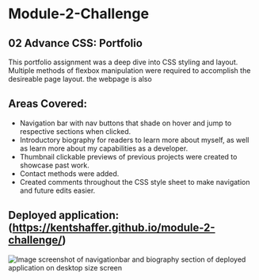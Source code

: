 
# Module-2-Challenge

## 02 Advance CSS: Portfolio

This portfolio assignment was a deep dive into CSS styling and layout. Multiple methods of flexbox manipulation were required to accomplish the desireable page layout. the webpage is also

## Areas Covered:

* Navigation bar with nav buttons that shade on hover and jump to respective sections when clicked.
* Introductory biography for readers to learn more about myself, as well as learn more about my capabilities as a developer.
* Thumbnail clickable previews of previous projects were created to showcase past work.
* Contact methods were added.
* Created comments throughout the CSS style sheet to make navigation and future edits easier.

## Deployed application: (https://kentshaffer.github.io/module-2-challenge/)

![Image screenshot of navigationbar and biography section of deployed application on desktop size screen](/Assets/images/module-2-challenge-desktop-1.png)

